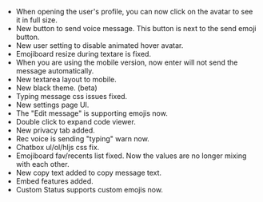 - When opening the user's profile, you can now click on the avatar to see it in full size.
- New button to send voice message. This button is next to the send emoji button.
- New user setting to disable animated hover avatar.
- Emojiboard resize during textare is fixed.
- When you are using the mobile version, now enter will not send the message automatically.
- New textarea layout to mobile.
- New black theme. (beta)
- Typing message css issues fixed.
- New settings page UI.
- The "Edit message" is supporting emojis now.
- Double click to expand code viewer.
- New privacy tab added.
- Rec voice is sending "typing" warn now.
- Chatbox ul/ol/hljs css fix.
- Emojiboard fav/recents list fixed. Now the values are no longer mixing with each other.
- New copy text added to copy message text.
- Embed features added.
- Custom Status supports custom emojis now.
